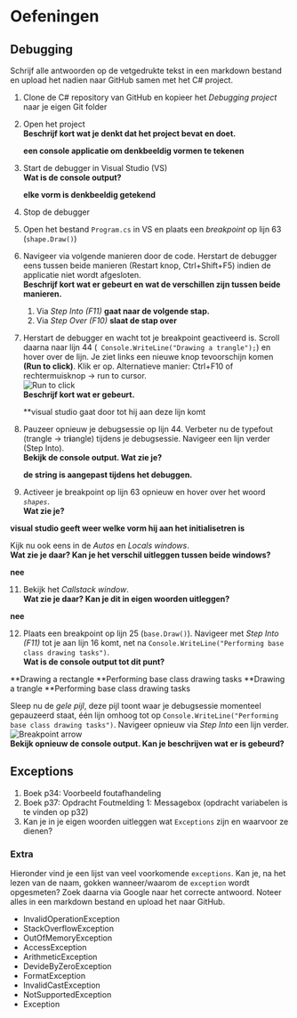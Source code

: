 # Oefeningen

## Debugging

Schrijf alle antwoorden op de vetgedrukte tekst in een markdown bestand en upload het nadien naar GitHub samen met het C# project.

1. Clone de C# repository van GitHub en kopieer het *Debugging project*  naar je eigen Git folder
2. Open het project  
   **Beschrijf kort wat je denkt dat het project bevat en doet.**
   
   **een console applicatie om denkbeeldig vormen te tekenen**
3. Start de debugger in Visual Studio (VS)  
   **Wat is de console output?**
   
   **elke vorm is denkbeeldig getekend**
4. Stop de debugger
5. Open het bestand `Program.cs` in VS en plaats een *breakpoint* op lijn 63 (`shape.Draw()`)
6. Navigeer via volgende manieren door de code. Herstart de debugger eens tussen beide manieren (Restart knop, Ctrl+Shift+F5) indien de applicatie niet wordt afgesloten.  
   **Beschrijf kort wat er gebeurt en wat de verschillen zijn tussen beide manieren.**
    1. Via *Step Into (F11)* **gaat naar de volgende stap.**
    2. Via *Step Over (F10)*  **slaat de stap over**
7. Herstart de debugger en wacht tot je breakpoint geactiveerd is. Scroll daarna naar lijn 44 (` Console.WriteLine("Drawing a trangle");`) en hover over de lijn. Je ziet links een nieuwe knop tevoorschijn komen **(Run to click)**. Klik er op.    Alternatieve manier: Ctrl+F10 of rechtermuisknop -> run to cursor.  
![Run to click](../_other/images/runtoclick.png)  
   **Beschrijf kort wat er gebeurt.**
   
   **visual studio gaat door tot hij aan deze lijn komt
8. Pauzeer opnieuw je debugsessie op lijn 44. Verbeter nu de typefout (trangle -> tr**i**angle) tijdens je debugsessie. Navigeer een lijn verder (Step Into).  
   **Bekijk de console output. Wat zie je?**
   
   **de string is aangepast tijdens het debuggen.**
9.  Activeer je breakpoint op lijn 63 opnieuw en hover over het woord *`shapes`*.  
   **Wat zie je?**  
   
   **visual studio geeft weer welke vorm hij aan het initialisetren is**
   
   Kijk nu ook eens in de *Autos* en *Locals windows*.  
   **Wat zie je daar? Kan je het verschil uitleggen tussen beide windows?**
   
   **nee**
   
11. Bekijk het *Callstack window*.  
   **Wat zie je daar? Kan je dit in eigen woorden uitleggen?**
   
   **nee**
   
12.  Plaats een breakpoint op lijn 25 (`base.Draw()`). Navigeer met *Step Into (F11)* tot je aan lijn 16 komt, net na `Console.WriteLine("Performing base class drawing tasks")`.  
   **Wat is de console output tot dit punt?**
   
   **Drawing a rectangle
   **Performing base class drawing tasks
   **Drawing a trangle
   **Performing base class drawing tasks
   
Sleep nu de *gele pijl*, deze pijl toont waar je debugsessie momenteel gepauzeerd staat, één lijn omhoog tot op `Console.WriteLine("Performing base class drawing tasks")`. Navigeer opnieuw via *Step Into* een lijn verder.  
![Breakpoint arrow](../_other/images/breakpointarrow.png)  
**Bekijk opnieuw de console output. Kan je beschrijven wat er is gebeurd?**

## Exceptions

1. Boek p34: Voorbeeld foutafhandeling
2. Boek p37: Opdracht Foutmelding 1: Messagebox (opdracht variabelen is te vinden op p32)
3. Kan je in je eigen woorden uitleggen wat `Exceptions` zijn en waarvoor ze dienen? 

### Extra

Hieronder vind je een lijst van veel voorkomende `exceptions`. Kan je, na het lezen van de naam, gokken wanneer/waarom de `exception` wordt opgesmeten? Zoek daarna via Google naar het correcte antwoord. Noteer alles in een markdown bestand en upload het naar GitHub.
   * InvalidOperationException
   * StackOverflowException
   * OutOfMemoryException
   * AccessException
   * ArithmeticException
   * DevideByZeroException
   * FormatException
   * InvalidCastException
   * NotSupportedException
   * Exception
